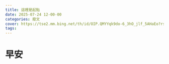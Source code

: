 ```yaml
---
title: 這裡是起點
date: 2025-07-24 12-00-00
categories: 廢文
cover: https://tse2.mm.bing.net/th/id/OIP.QMYYqk9do-6_3hO_jlf_5AHaEo?rs=1&pid=ImgDetMain&o=7&rm=0
tags:
---
```


# 早安
